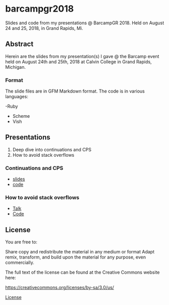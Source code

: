 # barcampgr2018
Slides and code from my presentations @ BarcampGR 2018. Held on August 24 and 25, 2018, in Grand Rapids, Mi.

## Abstract

Herein are the slides from my presentation(s) I gave @ the Barcamp event
held on August 24th and 25th, 2018 at Calvin College in Grand Rapids, Michigan.

### Format

The slide files are in GFM Markdown format.
The code is in various languages:

-Ruby
- Scheme
- Vish


## Presentations


1. Deep dive into continuations and CPS
2. How to avoid stack overflows

### Continuations  and CPS

- [slides](continuations/slides/slide_1.md)
- [code](continuations)


### How to avoid stack overflows

- [Talk](stack_overflow/talk.md)
- [Code](stack_overflow)







## License

You are free to:

Share  copy and redistribute the material in any medium or format
Adapt  remix, transform, and build upon the material
for any purpose, even commercially.


The full text of the license can be found at the Creative Commons website here:

https://creativecommons.org/licenses/by-sa/3.0/us/

[License](License.txt)


